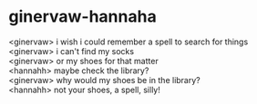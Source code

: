 # ginervaw-hannaha  
<ginervaw\> i wish i could remember a spell to search for things  
<ginervaw\> i can't find my socks  
<ginervaw\> or my shoes for that matter  
<hannahh\> maybe check the library?  
<ginervaw\> why would my shoes be in the library?  
<hannahh\> not your shoes, a spell, silly!  
  
